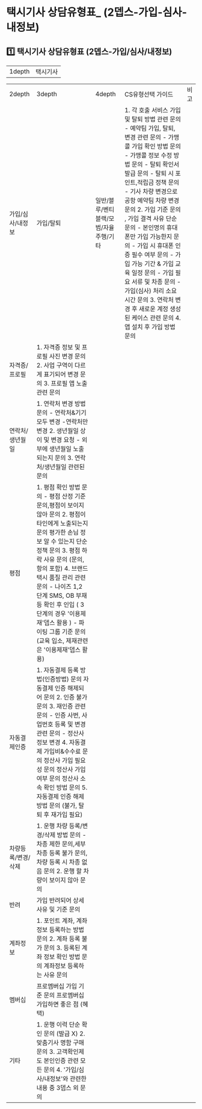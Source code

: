 # 택시기사 상담유형표_ (2뎁스-가입-심사-내정보)

**1️⃣** **택시기사 상담유형표 (2뎁스-가입/심사/내정보)**
--------------------------------------

|  |  |
| --- | --- |
| 1depth | 택시기사 |

|  |  |  |  |  |
| --- | --- | --- | --- | --- |
| 2depth | 3depth | 4depth | CS유형선택 가이드 | 비고 |
| 가입/심사/내정보 | 가입/탈퇴 | 일반/블루/벤티 블랙/모범/자율주행/기타 | 1. 각 호출 서비스 가입 및 탈퇴 방법 관련 문의  - 예약팀 가입, 탈퇴, 변경 관련 문의  - 가맹콜 가입 확인 방법 문의  - 가맹콜 정보 수정 방법 문의  - 탈퇴 확인서 발급 문의  - 탈퇴 시 포인트,적립금 정책 문의  - 기사 차량 변경으로 공항 예약팀 차량 변경 문의  2. 가입 기준 문의 , 가입 결격 사유 단순 문의  - 본인명의 휴대폰만 가입 가능한지 문의  - 가입 시 휴대폰 인증 필수 여부 문의  - 가입 가능 기간 & 가입 교육 일정 문의  - 가입 필요 서류 및 차종 문의  - 가입(심사) 처리 소요시간 문의  3. 연락처 변경 후 새로운 계정 생성된 케이스 관련 문의  4. 앱 설치 후 가입 방법 문의 |  |
| 자격증/프로필 | 1. 자격증 정보 및 프로필 사진 변경 문의  2. 사업 구역이 다르게 표기되어 변경 문의  3. 프로필 앱 노출관련 문의 |  |
| 연락처/생년월일 | 1. 연락처 변경 방법 문의  - 연락처&기기 모두 변경  -연락처만 변경  2. 생년월일 상이 및 변경 요청  - 외부에 생년월일 노출되는지 문의  3. 연락처/생년월일 관련된 문의 |  |
| 평점 | 1. 평점 확인 방법 문의  - 평점 산정 기준 문의,평점이 보이지 않아 문의  2. 평점이 타인에게 노출되는지 문의  평가한 손님 정보 알 수 있는지 단순 정책 문의  3. 평점 하락 사유 문의 (문의, 항의 포함)  4. 브랜드 택시 품질 관리 관련 문의  - 나이즈 1,2 단계 SMS, OB 부재 등 확인 후 인입  ( 3단계의 경우 '이용제재'뎁스 활용 )  - 파이팅 그룹 기준 문의 (교육 입소, 제재관련은 '이용제재'뎁스 활용) |  |
| 자동결제인증 | 1. 자동결제 등록 방법(인증방법) 문의  자동결제 인증 해제되어 문의  2. 인증 불가 문의  3. 재인증 관련 문의  - 인증 사번, 사업번호 등록 및 변경관련 문의  - 정산사 정보 변경  4. 자동결제 가입비&수수료 문의  정산사 가입 필요성 문의  정산사 가입 여부 문의  정산사 소속 확인 방법 문의  5. 자동결제 인증 해제 방법 문의 (불가, 탈퇴 후 재가입 필요) |  |
| 차량등록/변경/삭제 | 1. 운행 차량 등록/변경/삭제 방법 문의  - 차종 제한 문의,세부 차종 등록 불가 문의,차량 등록 시 차종 없음 문의  2. 운행 할 차량이 보이지 않아 문의 |  |
| 반려 | 가입 반려되어 상세 사유 및 기준 문의 |  |
| 계좌정보 | 1. 포인트 계좌, 계좌정보 등록하는 방법 문의  2. 계좌 등록 불가 문의  3. 등록된 계좌 정보 확인 방법 문의  계좌정보 등록하는 사유 문의 |  |
| 멤버십 | 프로멤버십 가입 기준 문의  프로멤버십 가입하면 좋은 점 (혜택) |  |
| 기타 | 1. 운행 이력 단순 확인 문의 (발급 X)  2. 맞춤기사 명함 구매 문의  3. 고객확인제도 본인인증 관련 모든 문의  4. '가입/심사/내정보'와 관련한 내용 중 3뎁스 외 문의 |  |
